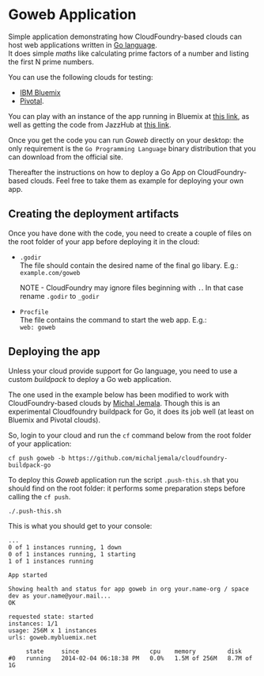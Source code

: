 # Goweb Application

Simple application demonstrating how CloudFoundry-based clouds can host web applications written in [Go language](http://golang.org/).  
It does simple *maths* like calculating prime factors of a number and listing the first N prime numbers.  

You can use the following clouds for testing: 


- [IBM Bluemix](https://www.bluemix.net)  
- [Pivotal](https://run.pivotal.io).  

You can play with an instance of the app running in Bluemix at [this link](http://goweb.mybluemix.net/),
as well as getting the code from JazzHub at [this link](https://hub.jazz.net/project/mcrudele/Goweb).  

Once you get the code you can run *Goweb* directly on your desktop: the only requirement is the `Go Programming Language`
binary distribution that you can download from the official site.  

Thereafter the instructions on how to deploy a Go App on CloudFoundry-based clouds. Feel free to take them as example
for deploying your own app.  


## Creating the deployment artifacts

Once you have done with the code, you need to create a couple of files on the root folder of your app before deploying it in the cloud:  

- `.godir`  
  The file should contain the desired name of the final go libary. E.g.:  
  `example.com/goweb`  
  
  NOTE - CloudFoundry may ignore files beginning with `.`. In that case rename
  `.godir` to `_godir`  

- `Procfile`  
  The file contains the command to start the web app. E.g.:  
  `web: goweb`  


## Deploying the app

Unless your cloud provide support for Go language, you need to use a custom
*buildpack* to deploy a Go web application.  

The one used in the example below has been modified to work with CloudFoundry-based clouds by [Michal Jemala](https://github.com/michaljemala).
Though this is an experimental Cloudfoundry buildpack for Go, it does its job well (at least on Bluemix and Pivotal clouds).  

So, login to your cloud and run the `cf` command below from the root folder of your application:  

```
cf push goweb -b https://github.com/michaljemala/cloudfoundry-buildpack-go
```

To deploy this *Goweb* application run the script `.push-this.sh` that you should find on the root folder: it performs some preparation steps before
calling the `cf push`.  

```
./.push-this.sh
```

This is what you should get to your console:  

```
...
0 of 1 instances running, 1 down
0 of 1 instances running, 1 starting
1 of 1 instances running

App started

Showing health and status for app goweb in org your.name-org / space dev as your.name@your.mail...
OK

requested state: started
instances: 1/1
usage: 256M x 1 instances
urls: goweb.mybluemix.net

     state     since                    cpu    memory         disk
#0   running   2014-02-04 06:18:38 PM   0.0%   1.5M of 256M   8.7M of 1G
```
